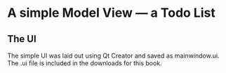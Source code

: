 # A simple Model View — a Todo List

## The UI

The simple UI was laid out using Qt Creator and saved as mainwindow.ui. The .ui file is included in the downloads for this book.



